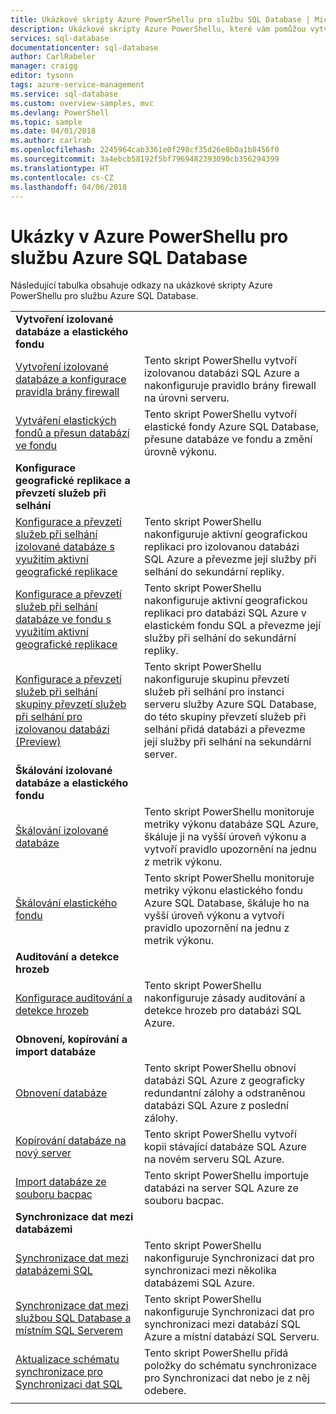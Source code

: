 ```yaml
---
title: Ukázkové skripty Azure PowerShellu pro službu SQL Database | Microsoft Docs
description: Ukázkové skripty Azure PowerShellu, které vám pomůžou vytvářet a spravovat servery služby Azure SQL Database, elastické fondy, databáze a brány firewall.
services: sql-database
documentationcenter: sql-database
author: CarlRabeler
manager: craigg
editor: tysonn
tags: azure-service-management
ms.service: sql-database
ms.custom: overview-samples, mvc
ms.devlang: PowerShell
ms.topic: sample
ms.date: 04/01/2018
ms.author: carlrab
ms.openlocfilehash: 2245964cab3361e0f298cf35d26e8b0a1b8456f0
ms.sourcegitcommit: 3a4ebcb58192f5bf7969482393090cb356294399
ms.translationtype: HT
ms.contentlocale: cs-CZ
ms.lasthandoff: 04/06/2018
---
```

# <a name="azure-powershell-samples-for-azure-sql-database"></a>Ukázky v Azure PowerShellu pro službu Azure SQL Database

Následující tabulka obsahuje odkazy na ukázkové skripty Azure PowerShellu pro službu Azure SQL Database.

| |  |
|---|---|
|**Vytvoření izolované databáze a elastického fondu**||
| [Vytvoření izolované databáze a konfigurace pravidla brány firewall](scripts/sql-database-create-and-configure-database-powershell.md?toc=%2fpowershell%2fmodule%2ftoc.json) | Tento skript PowerShellu vytvoří izolovanou databázi SQL Azure a nakonfiguruje pravidlo brány firewall na úrovni serveru. |
| [Vytváření elastických fondů a přesun databází ve fondu](scripts/sql-database-move-database-between-pools-powershell.md?toc=%2fpowershell%2fmodule%2ftoc.json) | Tento skript PowerShellu vytvoří elastické fondy Azure SQL Database, přesune databáze ve fondu a změní úrovně výkonu.|
|**Konfigurace geografické replikace a převzetí služeb při selhání**||
| [Konfigurace a převzetí služeb při selhání izolované databáze s využitím aktivní geografické replikace](scripts/sql-database-setup-geodr-and-failover-database-powershell.md?toc=%2fpowershell%2fmodule%2ftoc.json)| Tento skript PowerShellu nakonfiguruje aktivní geografickou replikaci pro izolovanou databázi SQL Azure a převezme její služby při selhání do sekundární repliky. |
| [Konfigurace a převzetí služeb při selhání databáze ve fondu s využitím aktivní geografické replikace](scripts/sql-database-setup-geodr-and-failover-pool-powershell.md?toc=%2fpowershell%2fmodule%2ftoc.json)| Tento skript PowerShellu nakonfiguruje aktivní geografickou replikaci pro databázi SQL Azure v elastickém fondu SQL a převezme její služby při selhání do sekundární repliky. |
| [Konfigurace a převzetí služeb při selhání skupiny převzetí služeb při selhání pro izolovanou databázi (Preview)](scripts/sql-database-setup-geodr-failover-database-failover-group-powershell.md?toc=%2fpowershell%2fmodule%2ftoc.json) | Tento skript PowerShellu nakonfiguruje skupinu převzetí služeb při selhání pro instanci serveru služby Azure SQL Database, do této skupiny převzetí služeb při selhání přidá databázi a převezme její služby při selhání na sekundární server. |
|**Škálování izolované databáze a elastického fondu**||
| [Škálování izolované databáze](scripts/sql-database-monitor-and-scale-database-powershell.md?toc=%2fpowershell%2fmodule%2ftoc.json) | Tento skript PowerShellu monitoruje metriky výkonu databáze SQL Azure, škáluje ji na vyšší úroveň výkonu a vytvoří pravidlo upozornění na jednu z metrik výkonu. |
| [Škálování elastického fondu](scripts/sql-database-monitor-and-scale-pool-powershell.md?toc=%2fpowershell%2fmodule%2ftoc.json) | Tento skript PowerShellu monitoruje metriky výkonu elastického fondu Azure SQL Database, škáluje ho na vyšší úroveň výkonu a vytvoří pravidlo upozornění na jednu z metrik výkonu.  |
| **Auditování a detekce hrozeb** |
| [Konfigurace auditování a detekce hrozeb](scripts/sql-database-auditing-and-threat-detection-powershell.md?toc=%2fpowershell%2fmodule%2ftoc.json)| Tento skript PowerShellu nakonfiguruje zásady auditování a detekce hrozeb pro databázi SQL Azure. |
| **Obnovení, kopírování a import databáze**||
| [Obnovení databáze](scripts/sql-database-restore-database-powershell.md?toc=%2fpowershell%2fmodule%2ftoc.json)| Tento skript PowerShellu obnoví databázi SQL Azure z geograficky redundantní zálohy a odstraněnou databázi SQL Azure z poslední zálohy. |
| [Kopírování databáze na nový server](scripts/sql-database-copy-database-to-new-server-powershell.md?toc=%2fpowershell%2fmodule%2ftoc.json)| Tento skript PowerShellu vytvoří kopii stávající databáze SQL Azure na novém serveru SQL Azure. |
| [Import databáze ze souboru bacpac](scripts/sql-database-import-from-bacpac-powershell.md?toc=%2fpowershell%2fmodule%2ftoc.json)| Tento skript PowerShellu importuje databázi na server SQL Azure ze souboru bacpac. |
| **Synchronizace dat mezi databázemi**||
| [Synchronizace dat mezi databázemi SQL](scripts/sql-database-sync-data-between-sql-databases.md?toc=%2fpowershell%2fmodule%2ftoc.json) | Tento skript PowerShellu nakonfiguruje Synchronizaci dat pro synchronizaci mezi několika databázemi SQL Azure. |
| [Synchronizace dat mezi službou SQL Database a místním SQL Serverem](scripts/sql-database-sync-data-between-azure-onprem.md?toc=%2fpowershell%2fmodule%2ftoc.json) | Tento skript PowerShellu nakonfiguruje Synchronizaci dat pro synchronizaci mezi databází SQL Azure a místní databází SQL Serveru. |
| [Aktualizace schématu synchronizace pro Synchronizaci dat SQL](scripts/sql-database-sync-update-schema.md?toc=%2fpowershell%2fmodule%2ftoc.json) | Tento skript PowerShellu přidá položky do schématu synchronizace pro Synchronizaci dat nebo je z něj odebere. |
|||
